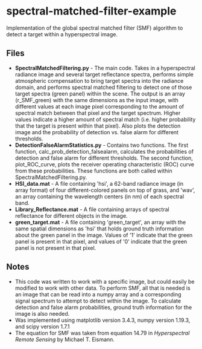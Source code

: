 # spectral-matched-filter-example
Implementation of the global spectral matched filter (SMF) algorithm to detect a target within a hyperspectral image.

## Files

* **SpectralMatchedFiltering.py** - The main code. Takes in a hyperspectral radiance image and several target reflectance spectra, performs simple atmospheric compensation to bring target spectra into the radiance domain, and performs spectral matched filtering to detect one of those target spectra (green panel) within the scene. The output is an array (r_SMF_green) with the same dimensions as the input image, with different values at each image pixel corresponding to the amount of spectral match between that pixel and the target spectrum. Higher values indicate a higher amount of spectral match (i.e. higher probability that the target is present within that pixel). Also plots the detection image and the probability of detection vs. false alarm for different thresholds.
* **DetectionFalseAlarmStatistics.py** - Contains two functions. The first function, calc_prob_detection_falsealarm, calculates the probabilities of detection and false alarm for different thresholds. The second function, plot_ROC_curve, plots the receiver operating characteristic (ROC) curve from these probabilities. These functions are both called within SpectralMatchedFiltering.py.
* **HSI_data.mat** - A file containing 'hsi', a 62-band radiance image (in array format) of four different-colored panels on top of grass, and 'wav', an array containing the wavelength centers (in nm) of each spectral band.
* **Library_Reflectance.mat** - A file containing arrays of spectral reflectance for different objects in the image.
* **green_target.mat** - A file containing 'green_target', an array with the same spatial dimensions as 'hsi' that holds ground truth information about the green panel in the image. Values of '1' indicate that the green panel is present in that pixel, and values of '0' indicate that the green panel is not present in that pixel.

## Notes

* This code was written to work with a specific image, but could easily be modified to work with other data. To perform SMF, all that is needed is an image that can be read into a numpy array and a corresponding signal spectrum to attempt to detect within the image. To calculate detection and false alarm probabilities, ground truth information for the image is also needed.
* Was implemented using matplotlib version 3.4.3, numpy version 1.19.3, and scipy version 1.7.1
* The equation for SMF was taken from equation 14.79 in *Hyperspectral Remote Sensing* by Michael T. Eismann.
